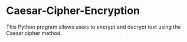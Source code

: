 # Caesar-Cipher-Encryption
This Python program allows users to encrypt and decrypt text using the Caesar cipher method.
